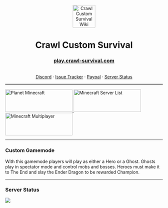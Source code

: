 <html>
	<style>
		/* Solid border */
		hr.solid {
		  border-top: 3px solid #bbb;
		}
	</style>
	<p align="center">
		<a href="https://www.crawl-survival.com/">
			<img src="https://www.crawl-survival.com/assets/server-icon.png?raw=true" alt="Crawl Custom Survival Wiki" width=72 height=72>
		</a>
		<h1 align="center">Crawl Custom Survival</h1>
		<a href="https://crawl-survival.com">
			<h3 align="center">play.crawl-survival.com</h3>
		</a>
		<p align="center">
			<br>
			<a href="https://www.crawl-survival.com/wiki/#hero-commands">Discord</a>
			·
			<a href="https://www.crawl-survival.com/wiki/#craftable-spells">Issue Tracker</a>
			·
			<a href="https://www.crawl-survival.com/wiki/mobs-artifacts/">Paypal</a>
			·
			<a href="https://www.crawl-survival.com/wiki/#server-status">Server Status</a>
		</p>
	</p>
	<hr class="solid">
	<a href="https://www.crawl-survival.com/">
		<img src="https://www.crawl-survival.com/assets/pmc.png?raw=true" alt="Planet Minecraft" width=215 height=72>
	</a>
	<a href="https://www.crawl-survival.com/">
		<img src="https://www.crawl-survival.com/assets/msl.png?raw=true" alt="Minecraft Server List" width=215 height=72>
	</a>
	<a href="https://www.crawl-survival.com/">
		<img src="https://www.crawl-survival.com/assets/mm.jpg?raw=true" alt="Minecraft Multiplayer" width=215 height=72>
	</a>
</html>

***
### Custom Gamemode
With this gamemode players will play as either a Hero or a Ghost. Ghosts play in spectator mode and control mobs and bosses. Heroes must make it to The End and slay the Ender Dragon to be rewarded Champion.

***
### Server Status
![](https://camo.githubusercontent.com/5032f4f77c432e23d79f3f3cc30d35cbaa7438a76efda32f89997e6a975fcc08/687474703a2f2f7374617475732e6d636c6976652e65752f4d696e656372616674253230312e31362e332532304a61766125323045646974696f6e2f706c61792e637261776c2d737572766976616c2e636f6d2f32353536352f62616e6e65722e706e67?raw=true)